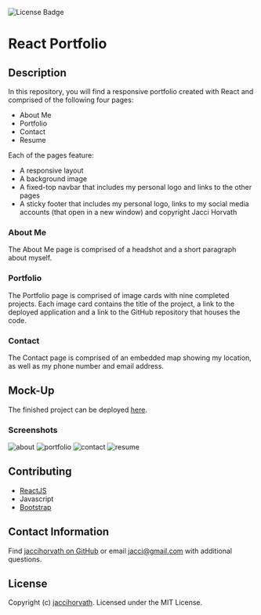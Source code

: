 ![License Badge](https://img.shields.io/github/license/jaccihorvath/react-portfolio3.0)
# React Portfolio

## Description
In this repository, you will find a responsive portfolio created with React and comprised of the following four pages:
* About Me 
* Portfolio 
* Contact 
* Resume

Each of the pages feature:
* A responsive layout
* A background image
* A fixed-top navbar that includes my personal logo and links to the other pages
* A sticky footer that includes my personal logo, links to my social media accounts (that open in a new window) and copyright Jacci Horvath



### About Me
The About Me page is comprised of a headshot and a short paragraph about myself.


### Portfolio
The Portfolio page is comprised of image cards with nine completed projects. Each image card contains the title of the project, a link to the deployed application and a link to the GitHub repository that houses the code.


### Contact
The Contact page is comprised of an embedded map showing my location, as well as my phone number and email address.



## Mock-Up
The finished project can be deployed [here](https://jaccihorvath.github.io/react-portfolio3.0/#/).




### Screenshots
![about](src/assets/about.png)
![portfolio](src/assets/portfolio.png)
![contact](src/assets/contact.png)
![resume](src/assets/resume.png)



## Contributing
* [ReactJS](https://reactjs.org/)
* Javascript
* [Bootstrap](https://getbootstrap.com/)



## Contact Information
Find [jaccihorvath on GitHub](https://github.com/jaccihorvath) or email [jacci@gmail.com](mailto:jacci@gmail.com) with additional questions.



## License
Copyright (c) [jaccihorvath](https://github.com/jaccihorvath).
Licensed under the MIT License.
